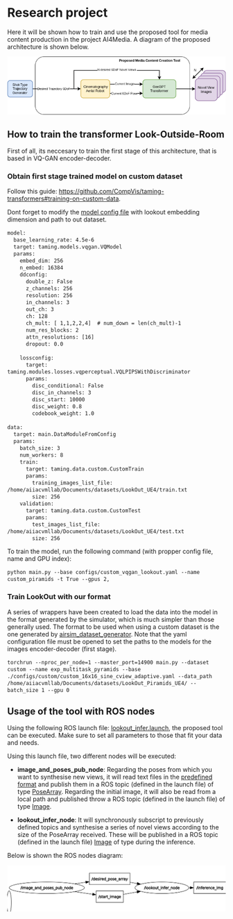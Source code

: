 # Research project

Here it will be shown how to train and use the proposed tool for media content production in the project AI4Media. A diagram of the proposed architecture is shown below.

![proposed_tool](./images/basic_tool_diagram.png)

## How to train the transformer Look-Outside-Room

First of all, its neccesary to train the first stage of this architecture, that is based in VQ-GAN encoder-decoder.

### Obtain first stage trained model on custom dataset

Follow this guide: https://github.com/CompVis/taming-transformers#training-on-custom-data.

Dont forget to modify the [model config file](https://github.com/CompVis/taming-transformers/blob/master/configs/custom_vqgan.yaml) with lookout embedding dimension and path to out dataset. 

```
model:
  base_learning_rate: 4.5e-6
  target: taming.models.vqgan.VQModel
  params:
    embed_dim: 256
    n_embed: 16384
    ddconfig:
      double_z: False
      z_channels: 256
      resolution: 256
      in_channels: 3
      out_ch: 3
      ch: 128
      ch_mult: [ 1,1,2,2,4]  # num_down = len(ch_mult)-1
      num_res_blocks: 2
      attn_resolutions: [16]
      dropout: 0.0

    lossconfig:
      target: taming.modules.losses.vqperceptual.VQLPIPSWithDiscriminator
      params:
        disc_conditional: False
        disc_in_channels: 3
        disc_start: 10000
        disc_weight: 0.8
        codebook_weight: 1.0

data:
  target: main.DataModuleFromConfig
  params:
    batch_size: 3
    num_workers: 8
    train:
      target: taming.data.custom.CustomTrain
      params:
        training_images_list_file: /home/aiiacvmllab/Documents/datasets/LookOut_UE4/train.txt
        size: 256
    validation:
      target: taming.data.custom.CustomTest
      params:
        test_images_list_file: /home/aiiacvmllab/Documents/datasets/LookOut_UE4/test.txt
        size: 256
```

To train the model, run the following command (with propper config file, name and GPU index):
```
python main.py --base configs/custom_vqgan_lookout.yaml --name custom_piramids -t True --gpus 2,
```

### Train LookOut with our format

A series of wrappers have been created to load the data into the model in the format generated by the simulator, which is much simpler than those generally used. The format to be used when using a custom dataset is the one generated by [airsim_dataset_generator](../airsim_datasets_generator/README.md). Note that the yaml configuration file must be opened to set the paths to the models for the images encoder-decoder (first stage).

```
torchrun --nproc_per_node=1 --master_port=14900 main.py --dataset custom --name exp_multitask_pyramids --base ./configs/custom/custom_16x16_sine_cview_adaptive.yaml --data_path /home/aiiacvmllab/Documents/datasets/LookOut_Piramids_UE4/ --batch_size 1 --gpu 0
```

## Usage of the tool with ROS nodes

Using the following ROS launch file: [lookout_infer.launch](./Look-Outside-Room/ros/launch/lookout_infer.launch), the proposed tool can be executed. Make sure to set all parameters to those that fit your data and needs. 

Using this launch file, two different nodes will be executed:

* **image_and_poses_pub_node**: Regarding the poses from which you want to synthesise new views, it will read text files in the [predefined format](../airsim_datasets_generator/README.md#dataset-format) and publish them in a ROS topic (defined in the launch file) of type [PoseArray](http://docs.ros.org/en/noetic/api/geometry_msgs/html/msg/PoseArray.html). Regarding the initial image, it will also be read from a local path and published throw a ROS topic (defined in the launch file) of type [Image](http://docs.ros.org/en/noetic/api/sensor_msgs/html/msg/Image.html).

* **lookout_infer_node**: It will synchronously subscript to previously defined topics and synthesise a series of novel views according to the size of the PoseArray received. These will be published in a ROS topic (defined in the launch file) [Image](http://docs.ros.org/en/noetic/api/sensor_msgs/html/msg/Image.html) of type during the inference.

Below is shown the ROS nodes diagram:

![rosnode_tool_diagram](./images/rosnode_diagram.png)
